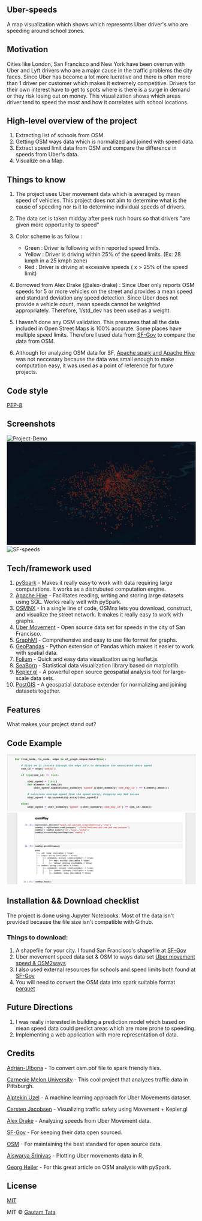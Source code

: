 ## Uber-speeds
A map visualization which shows which represents Uber driver's who are speeding around school zones.

## Motivation
Cities like London, San Francisco and New York have been overrun with Uber and Lyft drivers who are a major cause in the traffic problems the city faces. Since Uber has become a lot more lucrative and there is often more than 1 driver per customer which makes it extremely competitive. Drivers for their own interest have to get to spots where is there is a surge in demand or they risk losing out on money. This visualization shows which areas driver tend to speed the most and how it correlates with school locations.

## High-level overview of the project
1. Extracting list of schools from OSM.
2. Getting OSM ways data which is normalized and joined with speed data.
3. Extract speed limit data from OSM and compare the difference in speeds from Uber's data.
4. Visualize on a Map.

## Things to know

1. The project uses Uber movement data which is averaged by mean speed of vehicles. This project does not aim to determine what is the cause of speeding nor is it to determine individual speeds of drivers.

2. The data set is taken midday after peek rush hours so that drivers "are given more opportunity to speed"
3. Color scheme is as follow : 
    - Green : Driver is following within reported speed limits.
    - Yellow : Driver is driving within 25% of the speed limits. (Ex: 28 kmph in a 25 kmph zone)
    - Red : Driver is driving at excessive speeds ( x > 25% of the speed limit)

4. Borrowed from Alex Drake (@alex-drake) : Since Uber only reports OSM speeds for 5 or more vehicles on the street and provides a mean speed and standard deviation any speed detection. Since Uber does not provide a vehicle count, mean speeds cannot be weighted appropriately. Therefore, 1/std_dev has been used as a weight.

5. I haven't done any OSM validation. This presumes that all the data included in Open Street Maps is 100% accurate. Some places have multiple speed limits. Therefore I used data from [SF-Gov](https://data.sfgov.org/Transportation/Speed-Limits/3t7b-gebn/data) to compare the data from OSM.

6. Although for analyzing OSM data for SF, [Apache spark and Apache Hive](https://spark.apache.org/docs/latest/sql-data-sources-hive-tables.html) was not neccesary because the data was small enough to make computation easy, it was used as a point of reference for future projects.

## Code style

[PEP-8](https://www.python.org/dev/peps/pep-0008/)
 
## Screenshots
![Project-Demo](https://github.com/gautamtata/speeding-uber/blob/master/assets/gif.gif)
![Schools-london](https://github.com/gautamtata/speeding-uber/blob/master/assets/kerpler-2.png)
![SF-speeds](https://github.com/gautamtata/speeding-uber/blob/master/assets/school-speeds.gif)

## Tech/framework used
1. [pySpark](https://spark.apache.org) - Makes it really easy to work with data requiring large computations. It works as a distrubuted computation engine. 
2. [Apache Hive](https://spark.apache.org/docs/latest/sql-data-sources-hive-tables.html) - Facilitates reading, writing and storing large datasets using SQL. Works really well with pySpark.
3. [OSMNX](https://github.com/gboeing/osmnx) - In a single line of code, OSMnx lets you download, construct, and visualize the street network. It makes it really easy to work with graphs.
4. [Uber Movement](https://movement.uber.com) - Open source data set for speeds in the city of San Francisco.
5. [GraphMl](http://graphml.graphdrawing.org/) - Comprehensive and easy to use file format for graphs.
6. [GeoPandas](http://geopandas.org/) - Python extension of Pandas which makes it easier to work with spatial data.
7. [Folium](https://python-visualization.github.io/folium/) - Quick and easy data visualization using leaflet.js
8. [SeaBorn](https://seaborn.pydata.org) - Statistical data visualization library based on matplotlib.
9. [Kepler.gl](https://kepler.gl) - A powerful open source geospatial analysis tool for large-scale data sets.
10. [PostGIS](https://postgis.net) - A geospatial database extender for normalizing and joining datasets together.


## Features
What makes your project stand out?

## Code Example
![Iterating-thru-OSM-graph](https://github.com/gautamtata/speeding-uber/blob/master/assets/code_snippet_1.png)
![initializing-SQL-spark-session](https://github.com/gautamtata/speeding-uber/blob/master/assets/code_snippet_2.png)

## Installation && Download checklist
The project is done using Jupyter Notebooks. Most of the data isn't provided because the file size isn't compatible with Github.

### Things to download: 
1. A shapefile for your city. I found San Francisco's shapefile at [SF-Gov](https://data.sfgov.org)
2. Uber movement speed data set & OSM to ways data set [Uber movement speed & OSM2ways](movement.uber.com)
3. I also used external resources for schools and speed limits both found at [SF-Gov](https://data.sfgov.org)
4. You will need to convert the OSM data into spark suitable format [parquet](https://github.com/adrianulbona/osm-parquetizer)


## Future Directions
1. I was really interested in building a prediction model which based on mean speed data could predict areas which are more prone to speeding.
2. Implementing a web application with more representation of data.



## Credits
[Adrian-Ulbona](https://github.com/adrianulbona/osm-parquetizer) - To convert osm.pbf file to spark friendly files.

[Carnegie Melon University](https://github.com/cmubtg/UberMovement) - This cool project that analyzes traffic data in Pittsburgh.

[Alptekin Uzel](https://towardsdatascience.com/@alptuzel) - A machine learning approach for Uber Movements dataset.

[Carsten Jacobsen](https://eng.uber.com/kepler-data-visualization-traffic-safety/) - Visualizing traffic safety using Movement + Kepler.gl

[Alex Drake](https://github.com/alex-drake) - Analyzing speeds from Uber Movement data.

[SF-Gov](https://data.sfgov.org) - For keeping their data open sourced. 

[OSM](https://www.openstreetmap.org/#map=4/38.01/-95.84) - For maintaining the best standard for open source data.

[Aiswarya Srinivas](https://github.com/AiswaryaSrinivas/3D-GeoPlot-in-R) - Plotting Uber movements data in R.

[Georg Heiler](https://georgheiler.com/2019/05/07/analyze-osm-data-in-spark/) - For this great article on OSM analysis with pySpark.


## License
[MIT](https://opensource.org/licenses/MIT)

MIT © [Gautam Tata](https://www.gautamtata.com)
